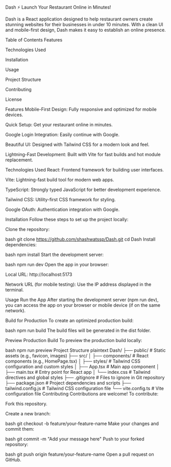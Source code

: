Dash ⚡
Launch Your Restaurant Online in Minutes!

Dash is a React application designed to help restaurant owners create stunning websites for their businesses in under 10 minutes. With a clean UI and mobile-first design, Dash makes it easy to establish an online presence.

Table of Contents
Features

Technologies Used

Installation

Usage

Project Structure

Contributing

License

Features
Mobile-First Design: Fully responsive and optimized for mobile devices.

Quick Setup: Get your restaurant online in minutes.

Google Login Integration: Easily continue with Google.

Beautiful UI: Designed with Tailwind CSS for a modern look and feel.

Lightning-Fast Development: Built with Vite for fast builds and hot module replacement.

Technologies Used
React: Frontend framework for building user interfaces.

Vite: Lightning-fast build tool for modern web apps.

TypeScript: Strongly typed JavaScript for better development experience.

Tailwind CSS: Utility-first CSS framework for styling.

Google OAuth: Authentication integration with Google.

Installation
Follow these steps to set up the project locally:

Clone the repository:

bash
git clone https://github.com/shashwatssp/Dash.git
cd Dash
Install dependencies:

bash
npm install
Start the development server:

bash
npm run dev
Open the app in your browser:

Local URL: http://localhost:5173

Network URL (for mobile testing): Use the IP address displayed in the terminal.

Usage
Run the App
After starting the development server (npm run dev), you can access the app on your browser or mobile device (if on the same network).

Build for Production
To create an optimized production build:

bash
npm run build
The build files will be generated in the dist folder.

Preview Production Build
To preview the production build locally:

bash
npm run preview
Project Structure
plaintext
Dash/
├── public/               # Static assets (e.g., favicon, images)
├── src/
│   ├── components/       # React components (e.g., HomePage.tsx)
│   ├── styles/           # Tailwind CSS configuration and custom styles
│   ├── App.tsx           # Main app component
│   ├── main.tsx          # Entry point for React app
│   └── index.css         # Tailwind directives and global styles
├── .gitignore            # Files to ignore in Git repository
├── package.json          # Project dependencies and scripts
├── tailwind.config.js    # Tailwind CSS configuration file
└── vite.config.ts        # Vite configuration file
Contributing
Contributions are welcome! To contribute:

Fork this repository.

Create a new branch:

bash
git checkout -b feature/your-feature-name
Make your changes and commit them:

bash
git commit -m "Add your message here"
Push to your forked repository:

bash
git push origin feature/your-feature-name
Open a pull request on GitHub.